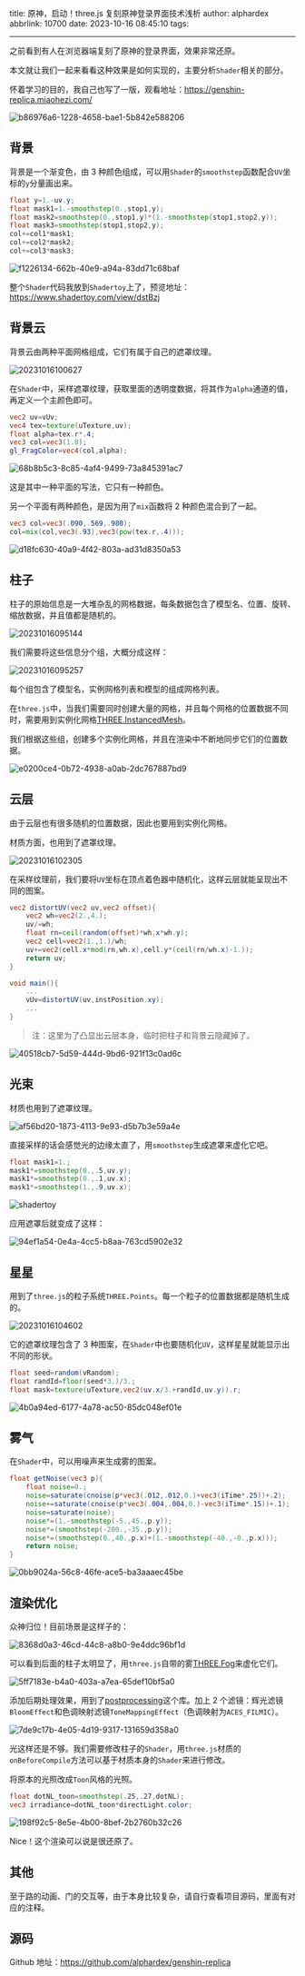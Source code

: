 title: 原神，启动！three.js 复刻原神登录界面技术浅析
author: alphardex
abbrlink: 10700
date: 2023-10-16 08:45:10
tags:

---

之前看到有人在浏览器端复刻了原神的登录界面，效果非常还原。

本文就让我们一起来看看这种效果是如何实现的，主要分析`Shader`相关的部分。

怀着学习的目的，我自己也写了一版，观看地址：https://genshin-replica.miaohezi.com/

![b86976a6-1228-4658-bae1-5b842e588206](https://s2.loli.net/2023/10/16/IK3H2qUd4o7BiEn.png)

## 背景

背景是一个渐变色，由 3 种颜色组成，可以用`Shader`的`smoothstep`函数配合`UV`坐标的`y`分量画出来。

```glsl
float y=1.-uv.y;
float mask1=1.-smoothstep(0.,stop1,y);
float mask2=smoothstep(0.,stop1,y)*(1.-smoothstep(stop1,stop2,y));
float mask3=smoothstep(stop1,stop2,y);
col+=col1*mask1;
col+=col2*mask2;
col+=col3*mask3;
```

![f1226134-662b-40e9-a94a-83dd71c68baf](https://s2.loli.net/2023/10/16/ziodAgqyUZ1658Q.png)

整个`Shader`代码我放到`Shadertoy`上了，预览地址：https://www.shadertoy.com/view/dstBzj

## 背景云

背景云由两种平面网格组成，它们有属于自己的遮罩纹理。

![20231016100627](https://s2.loli.net/2023/10/16/Ax4TmUJwBkW72Vi.png)

在`Shader`中，采样遮罩纹理，获取里面的透明度数据，将其作为`alpha`通道的值，再定义一个主颜色即可。

```glsl
vec2 uv=vUv;
vec4 tex=texture(uTexture,uv);
float alpha=tex.r*.4;
vec3 col=vec3(1.8);
gl_FragColor=vec4(col,alpha);
```

![68b8b5c3-8c85-4af4-9499-73a845391ac7](https://s2.loli.net/2023/10/16/wNh46VImR2rgoFK.png)

这是其中一种平面的写法，它只有一种颜色。

另一个平面有两种颜色，是因为用了`mix`函数将 2 种颜色混合到了一起。

```glsl
vec3 col=vec3(.090,.569,.980);
col=mix(col,vec3(.93),vec3(pow(tex.r,.4)));
```

![d18fc630-40a9-4f42-803a-ad31d8350a53](https://s2.loli.net/2023/10/16/A35O7PXSLoVawlQ.png)

## 柱子

柱子的原始信息是一大堆杂乱的网格数据，每条数据包含了模型名、位置、旋转、缩放数据，并且值都是随机的。

![20231016095144](https://s2.loli.net/2023/10/16/ZNAHeyc9LrXRtqz.png)

我们需要将这些信息分个组，大概分成这样：

![20231016095257](https://s2.loli.net/2023/10/16/IzM51WDyEn9QTdf.png)

每个组包含了模型名，实例网格列表和模型的组成网格列表。

在`three.js`中，当我们需要同时创建大量的网格，并且每个网格的位置数据不同时，需要用到实例化网格[THREE.InstancedMesh](https://threejs.org/docs/#api/zh/objects/InstancedMesh)。

我们根据这些组，创建多个实例化网格，并且在渲染中不断地同步它们的位置数据。

![e0200ce4-0b72-4938-a0ab-2dc767887bd9](https://s2.loli.net/2023/10/16/lpEe6Y9MSQ3RAKI.png)

## 云层

由于云层也有很多随机的位置数据，因此也要用到实例化网格。

材质方面，也用到了遮罩纹理。

![20231016102305](https://s2.loli.net/2023/10/16/qDJXBOLRKrjSdET.png)

在采样纹理前，我们要将`UV`坐标在顶点着色器中随机化，这样云层就能呈现出不同的图案。

```glsl
vec2 distortUV(vec2 uv,vec2 offset){
    vec2 wh=vec2(2.,4.);
    uv/=wh;
    float rn=ceil(random(offset)*wh.x*wh.y);
    vec2 cell=vec2(1.,1.)/wh;
    uv+=vec2(cell.x*mod(rn,wh.x),cell.y*(ceil(rn/wh.x)-1.));
    return uv;
}

void main(){
    ...
    vUv=distortUV(uv,instPosition.xy);
    ...
}
```

> 注：这里为了凸显出云层本身，临时把柱子和背景云隐藏掉了。

![40518cb7-5d59-444d-9bd6-921f13c0ad6c](https://s2.loli.net/2023/10/16/VLJhsPTE6RyfH4X.png)

## 光束

材质也用到了遮罩纹理。

![af56bd20-1873-4113-9e93-d5b7b3e59a4e](https://s2.loli.net/2023/10/16/PGvVOfL3mICQbYR.png)

直接采样的话会感觉光的边缘太直了，用`smoothstep`生成遮罩来虚化它吧。

```glsl
float mask1=1.;
mask1*=smoothstep(0.,.5,uv.y);
mask1*=smoothstep(0.,.1,uv.x);
mask1*=smoothstep(1.,.9,uv.x);
```

![shadertoy](https://s2.loli.net/2023/10/16/smBMqiG3SC8OjWt.png)

应用遮罩后就变成了这样：

![94ef1a54-0e4a-4cc5-b8aa-763cd5902e32](https://s2.loli.net/2023/10/16/4fXnYProlOWiLMg.png)

## 星星

用到了`three.js`的粒子系统`THREE.Points`。每一个粒子的位置数据都是随机生成的。

![20231016104602](https://s2.loli.net/2023/10/16/bdQsDpv5jFAVRJK.png)

它的遮罩纹理包含了 3 种图案，在`Shader`中也要随机化`UV`，这样星星就能显示出不同的形状。

```glsl
float seed=random(vRandom);
float randId=floor(seed*3.)/3.;
float mask=texture(uTexture,vec2(uv.x/3.+randId,uv.y)).r;
```

![4b0a94ed-6177-4a78-ac50-85dc048ef01e](https://s2.loli.net/2023/10/16/2ucetRM7jJiD5Cr.png)

## 雾气

在`Shader`中，可以用噪声来生成雾的图案。

```glsl
float getNoise(vec3 p){
    float noise=0.;
    noise=saturate(cnoise(p*vec3(.012,.012,0.)+vec3(iTime*.25))+.2);
    noise+=saturate(cnoise(p*vec3(.004,.004,0.)-vec3(iTime*.15))+.1);
    noise=saturate(noise);
    noise*=(1.-smoothstep(-5.,45.,p.y));
    noise*=(smoothstep(-200.,-35.,p.y));
    noise*=(smoothstep(0.,40.,p.x)+(1.-smoothstep(-40.,-0.,p.x)));
    return noise;
}
```

![0bb9024a-56c8-46fe-ace5-ba3aaaec45be](https://s2.loli.net/2023/10/16/FjYgNVbZ5OtRckW.png)

## 渲染优化

众神归位！目前场景是这样子的：

![8368d0a3-46cd-44c8-a8b0-9e4ddc96bf1d](https://s2.loli.net/2023/10/16/dj1pyE3qHFvDWX5.png)

可以看到后面的柱子太明显了，用`three.js`自带的雾[THREE.Fog](https://threejs.org/docs/#api/zh/scenes/Fog)来虚化它们。

![5ff7183e-b4a0-403a-a7ea-65def10bf5a0](https://s2.loli.net/2023/10/16/Eipza9ChDujYrK1.png)

添加后期处理效果，用到了[postprocessing](https://github.com/pmndrs/postprocessing)这个库。加上 2 个滤镜：辉光滤镜`BloomEffect`和色调映射滤镜`ToneMappingEffect`（色调映射为`ACES_FILMIC`）。

![7de9c17b-4e05-4d19-9317-131659d358a0](https://s2.loli.net/2023/10/16/NUy7WzGhrDYJQBp.png)

光这样还是不够。我们需要修改柱子的`Shader`，用`three.js`材质的`onBeforeCompile`方法可以基于材质本身的`Shader`来进行修改。

将原本的光照改成`Toon`风格的光照。

```glsl
float dotNL_toon=smoothstep(.25,.27,dotNL);
vec3 irradiance=dotNL_toon*directLight.color;
```

![198f92c5-8e5e-4b00-8bef-2b2760b32c26](https://s2.loli.net/2023/10/16/x9oHYOqlBEIAiv6.png)

Nice！这个渲染可以说是很还原了。

## 其他

至于路的动画、门的交互等，由于本身比较复杂，请自行查看项目源码，里面有对应的注释。

## 源码

Github 地址：https://github.com/alphardex/genshin-replica
